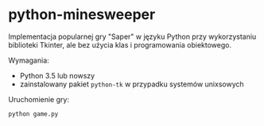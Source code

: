 # python-minesweeper

Implementacja popularnej gry "Saper" w języku Python przy wykorzystaniu biblioteki Tkinter, ale bez użycia klas i programowania obiektowego.

Wymagania:

*   Python 3.5 lub nowszy
*   zainstalowany pakiet `python-tk` w przypadku systemów unixsowych


Uruchomienie gry:

`python game.py`
